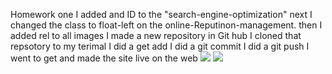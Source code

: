 Homework one
I added and ID to the "search-engine-optimization"
next I changed the class to float-left on the online-Reputinon-management.
then I added rel to all images
I made a new repository in Git hub
I cloned that repsotory to my terimal 
I did a get add 
I did a git commit 
I did a git push
I went to get and made the site live on the web
<img src="Screen Shot 2021-02-03 at 2.25.35 PM">
<img src="Screen Shot 2021-02-03 at 2.25.39 PM">